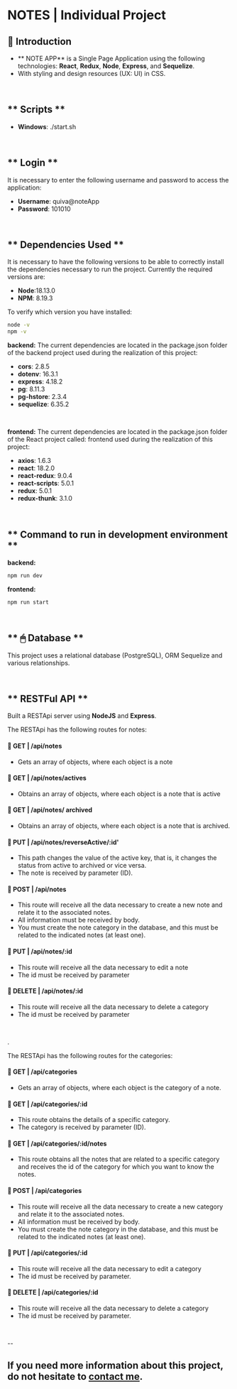 # **NOTES** | Individual Project

## **📌 Introduction**

- ** NOTE APP** is a Single Page Application using the following technologies: **React**, **Redux**, **Node**, **Express**, and **Sequelize**.
- With styling and design resources (UX: UI) in CSS.

<br />

## ** Scripts ** 

- **Windows**:   ./start.sh


<br />

<!-- 
## ** Necessary chrome://extensions/ ** 
The following google extensions are necessary for the correct visualization of the app:

- **Allow CORS: Access-Control-Allow-Origin**
- **Moesif Origin & CORS Changer**

<br /> -->



## ** Login **

It is necessary to enter the following username and password to access the application:

- **Username**: quiva@noteApp
- **Password**: 101010

<br />


## ** Dependencies Used **

It is necessary to have the following versions to be able to correctly install the dependencies necessary to run the project. Currently the required versions are:

-  **Node**:18.13.0 
-  **NPM**: 8.19.3

To verify which version you have installed:

```bash
node -v
npm -v
```

**backend:** The current dependencies are located in the package.json folder of the backend project used during the realization of this project:
-  **cors**: 2.8.5
-  **dotenv**: 16.3.1
-  **express**: 4.18.2
-  **pg**: 8.11.3
-  **pg-hstore**: 2.3.4
-  **sequelize**: 6.35.2

<br />



**frontend:** The current dependencies are located in the package.json folder of the React project called: frontend used during the realization of this project:
- **axios**: 1.6.3
- **react**: 18.2.0
- **react-redux**: 9.0.4
- **react-scripts**: 5.0.1
- **redux**: 5.0.1
- **redux-thunk**: 3.1.0

<br />



## ** Command to run in development environment **

**backend:** 

```bash
npm run dev
```

**frontend:** 

```bash
npm run start
```

<br />




## ** 🖱 Database **


This project uses a relational database (PostgreSQL), ORM Sequelize and various relationships.



<br />

## ** RESTFul API **

Built a RESTApi server using **NodeJS** and **Express**.


The RESTApi has the following routes for notes:

#### **📍 GET | /api/notes**

- Gets an array of objects, where each object is a note

#### **📍 GET | /api/notes/actives**

- Obtains an array of objects, where each object is a note that is active

#### **📍 GET | /api/notes/ archived**

- Obtains an array of objects, where each object is a note that is archived.

#### **📍 PUT | /api/notes/reverseActive/:id'**

- This path changes the value of the active key, that is, it changes the status from active to archived or vice versa.
- The note is received by parameter (ID).

#### **📍 POST | /api/notes**

- This route will receive all the data necessary to create a new note and relate it to the associated notes.
- All information must be received by body.
- You must create the note category in the database, and this must be related to the indicated notes (at least one).

#### **📍 PUT | /api/notes/:id**

- This route will receive all the data necessary to edit a note
- The id must be received by parameter

#### **📍 DELETE | /api/notes/:id**

- This route will receive all the data necessary to delete a category
- The id must be received by parameter

<br />

.

The RESTApi has the following routes for the categories:

#### **📍 GET | /api/categories**

- Gets an array of objects, where each object is the category of a note.

#### **📍 GET | /api/categories/:id**

- This route obtains the details of a specific category.
- The category is received by parameter (ID).

#### **📍 GET | /api/categories/:id/notes**

- This route obtains all the notes that are related to a specific category and receives the id of the category for which you want to know the notes.

#### **📍 POST | /api/categories**

- This route will receive all the data necessary to create a new category and relate it to the associated notes.
- All information must be received by body.
- You must create the note category in the database, and this must be related to the indicated notes (at least one).


#### **📍 PUT | /api/categories/:id**

- This route will receive all the data necessary to edit a category
- The id must be received by parameter.

#### **📍 DELETE | /api/categories/:id**

- This route will receive all the data necessary to delete a category
- The id must be received by parameter.

<br />

--

## **If you need more information about this project, do not hesitate to [contact me](https://www.linkedin.com/in/nathalyquiva/ "LinkedIn profile").**

